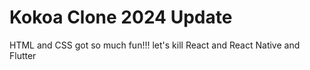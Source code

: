 # Kokoa Clone 2024 Update

HTML and CSS got so much fun!!!
let's kill React and React Native and Flutter
